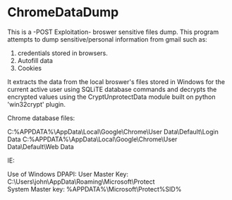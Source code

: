 <h1>ChromeDataDump</h1>

This is a -POST Exploitation- broswer sensitive files dump.
This program attempts to dump sensitive/personal information from gmail such as:

1. credentials stored in browsers.
2. Autofill data
3. Cookies

It extracts the data from the local broswer's files stored in Windows for the current active user using SQLiTE database commands 
and decrypts the encrypted values using the CryptUnprotectData module built on python 'win32crypt' plugin.

Chrome database files:

C:\%APPDATA%\AppData\Local\Google\Chrome\User Data\Default\Login Data
C:\%APPDATA%\AppData\Local\Google\Chrome\User Data\Default\Web Data

IE:


Use of Windows DPAPI:
User Master Key: C:\Users\john\AppData\Roaming\Microsoft\Protect\
System Master key: %APPDATA%\Microsoft\Protect\%SID%
